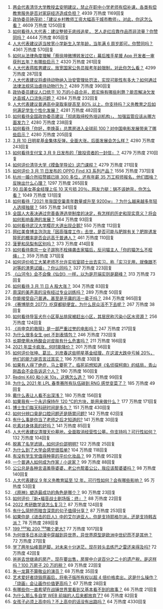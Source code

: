 1. [两会代表清华大学教授孟安明建议，禁止在职中小学老师有偿补课，各类有偿教育服务是否对家庭经济造成负担？](https://www.zhihu.com/question/448419438) 4939 万热度 1169回复
1. [政协委员钟茂初：「建议乡村教师工资大幅高于城市教师」，对此，你这怎么看？](https://www.zhihu.com/question/448359133) 4609 万热度 1250回复
1. [如何看待人大代表：建议整顿无底线追星， 艺人走红应靠作品而非流量？你赞同吗？](https://www.zhihu.com/question/448545659) 4444 万热度 805回复
1. [人大代表建议适当放宽小学新生入学年龄，当年满 6 周岁即可，你赞同吗？](https://www.zhihu.com/question/448559898) 4361 万热度 570回复
1. [如何从法律角度理解「蔡徐坤微博转发过亿」幕后推手星援 App 开发者一审获刑五年？有哪些启示？](https://www.zhihu.com/question/448562224) 4320 万热度 261回复
1. [人大代表蒋胜男建议，放宽国家公务员报考年龄限制，对此你怎么看？](https://www.zhihu.com/question/447039783) 4299 万热度 287回复
1. [人大代表建议将虐待动物纳入治安管理处罚法，实现可能性有多大？如何通过法律法规惩治虐待动物行为？](https://www.zhihu.com/question/448536131) 4289 万热度 390回复
1. [政协委员建议人口低于 10 万的小县合并，若实施有哪些利弊？能否解决欠发达县城人口流失问题？](https://www.zhihu.com/question/448537934) 4284 万热度 232回复
1. [人大代表建议普通高中录取率提高至 80% 以上，你支持吗？义务教育之后如何满足学生个性化发展？](https://www.zhihu.com/question/448440699) 4281 万热度 482回复
1. [如何看待全国政协委员建议「彻底取缔校外培训机构」， 加强监管应该从哪方面发力？](https://www.zhihu.com/question/448474428) 4280 万热度 238回复
1. [如何看待「你好，李焕英」总票房进入全球前 100？对中国电影发展带来了哪些启示？](https://www.zhihu.com/question/448705139) 4280 万热度 205回复
1. [3 月 10 日明星基金集体反弹，全面大涨，后面发展会怎么样？](https://www.zhihu.com/question/448591120) 4280 万热度 243回复
1. [如何看待支付宝 3 月 9 日发布的「致投资者的一封信」？](https://www.zhihu.com/question/448531684) 4279 万热度 210回复
1. [如何评价清华大学《摸鱼学导论》这门课程？](https://www.zhihu.com/question/448630016) 4279 万热度 211回复
1. [如何评价 3 月 11 日发布的 OPPO Find X3 系列产品？](https://www.zhihu.com/question/448200613) 1556 万热度 737回复
1. [杭州一婚介所招赘婿已排 300 多位，还有年薪 35 万工程师报名，他们图啥？反映出什么心理？](https://www.zhihu.com/question/448749881) 1297 万热度 265回复
1. [90 后美女基金经理上任 10 天亏损 20％，网友力挺：锅不该她背，你怎么看？](https://www.zhihu.com/question/448721696) 1049 万热度 131回复
1. [如何看待「2021 年我国空巢青年数量或升至 9200w」？为什么越来越多年轻人选择独居？](https://www.zhihu.com/question/448562387) 585 万热度 341回复
1. [全国人大表决通过完善香港选举制度的决定，有怎样的历史和现实意义？将会如何影响香港的发展？](https://www.zhihu.com/question/447712125) 564 万热度 93回复
1. [如何看待武汉大学樱花大道出现企鹅?](https://www.zhihu.com/question/447614949) 550 万热度 112回复
1. [网红美食博主泡泡龙「因高强度工作」去世，是否可能与肥胖有关？肥胖诱发猝死的概率是否会远高于普通人？](https://www.zhihu.com/question/448566072) 461 万热度 110回复
1. [菠萝和凤梨有区别吗？](https://www.zhihu.com/question/20788381) 373 万热度 414回复
1. [如何看待南京一女子遛狗不栓绳袭击家猫后，反问猫主人「你的猫怎么不栓绳」？](https://www.zhihu.com/question/448711431) 359 万热度 371回复
1. [如何评价哈工大某老师不允许实验室硕士出去实习，称「实习无用，就像跟不对等的渣男试婚」？你认同吗？](https://www.zhihu.com/question/448390973) 327 万热度 223回复
1. [《山河令》会不会像《仙剑》一样，以为是开端实则是巅峰？](https://www.zhihu.com/question/448730780) 313 万热度 73回复
1. [如何看待 3 月 11 日 A 股大涨？](https://www.zhihu.com/question/448737124) 304 万热度 83回复
1. [周深的美声真的没有经过专业训练吗？](https://www.zhihu.com/question/302174451) 289 万热度 50回复
1. [你能接受自己普通，甚至是平庸的活一辈子吗？](https://www.zhihu.com/question/442092262) 284 万热度 965回复
1. [《赛博朋克 2077》吃穿都挺便宜，为什么民众活不下去呢？](https://www.zhihu.com/question/448297157) 267 万热度 38回复
1. [如何看待导盲犬在小区草丛排尿被赶出小区，其居民称污染小区水资源？](https://www.zhihu.com/question/447687486) 256 万热度 124回复
1. [《肖申克的救赎》是一部严重过誉的电影吗？](https://www.zhihu.com/question/26063628) 247 万热度 217回复
1. [为什么很多女生 get 不到表情包？](https://www.zhihu.com/question/393293873) 246 万热度 732回复
1. [长期使用水杨酸会对皮肤有什么危害吗？](https://www.zhihu.com/question/322404035) 211 万热度 166回复
1. [2021 年显卡疯涨，何时能降价？](https://www.zhihu.com/question/439229840) 201 万热度 56回复
1. [如何评价张坤、葛兰、刘彦春这些明星基金经理，在这波大跌中亏掉 20%，他们的能力是否言过其实？](https://www.zhihu.com/question/448502554) 196 万热度 33回复
1. [如果有人得了绝症，马上要死了，临死前想知道《名侦探柯南》的结局，青山刚昌会不会告诉这个人？](https://www.zhihu.com/question/448275927) 190 万热度 160回复
1. [Redmi K40 和小米 10s，这俩怎么选？](https://www.zhihu.com/question/448352248) 190 万热度 99回复
1. [为什么 2021 年 LPL 春季赛所有队伍碰到 RNG 感觉变菜了？](https://www.zhihu.com/question/448186521) 185 万热度 49回复
1. [戴什么表让人看不出深浅？](https://www.zhihu.com/question/447868724) 180 万热度 156回复
1. [如果我有一个永远保持在 120 ℃的方块，能用来做什么？](https://www.zhihu.com/question/448323743) 177 万热度 171回复
1. [博士生们每天科研时间是多久？](https://www.zhihu.com/question/27154943) 151 万热度 430回复
1. [如何分辨口臭是口腔问题还是肠胃问题?](https://www.zhihu.com/question/27883412) 142 万热度 62回复
1. [有什么事是你当了老师之后才知道的?](https://www.zhihu.com/question/324672558) 141 万热度 30回复
1. [吃素对身体真的好吗？](https://www.zhihu.com/question/425560491) 141 万热度 85回复
1. [人大代表建议清理天价墓地，全面取消经营性公墓，你支持吗？可行性如何？](https://www.zhihu.com/question/448681236) 132 万热度 104回复
1. [脱离了名学滤镜，如何评价邵明明?](https://www.zhihu.com/question/448295981) 122 万热度 25回复
1. [为什么到了大学会感觉很孤单?](https://www.zhihu.com/question/306961096) 104 万热度 118回复
1. [有没有学生党值得种草的平价化妆品？](https://www.zhihu.com/question/298364783) 99 万热度 952回复
1. [一个普通人如何成为作家 / 小说家？](https://www.zhihu.com/question/328727788) 99 万热度 88回复
1. [公公总是各种言语羞辱婆婆，老公也帮着公公，我应该帮婆婆吗？](https://www.zhihu.com/question/447614786) 98 万热度 140回复
1. [人大代表建议 9 年义务教育延至 12 年，可行性如何？会有哪些影响？](https://www.zhihu.com/question/448608723) 95 万热度 53回复
1. [《原神》塑造最成功的角色是哪个？](https://www.zhihu.com/question/448400489) 90 万热度 23回复
1. [如何评价『新•福音战士剧场版：终』？](https://www.zhihu.com/question/338237742) 88 万热度 22回复
1. [2022 考研数学该怎么复习？](https://www.zhihu.com/question/400670164) 87 万热度 124回复
1. [有什么简短而暗含深意的句子值得分享？](https://www.zhihu.com/question/441503727) 87 万热度 253回复
1. [如果你是《进击的巨人》中的艾尔迪亚人，你是支持耶格尔派，还是支持韩吉派？](https://www.zhihu.com/question/442421287) 78 万热度 289回复
1. [199 ²⁰⁰和 200 ¹⁹⁹哪个更大?](https://www.zhihu.com/question/380167560) 77 万热度 1017回复
1. [为何很多日本动漫中穿越到异世界，异世界原型是欧洲中世纪而不是其他？](https://www.zhihu.com/question/274667903) 72 万热度 27回复
1. [学了两年仙峰菩萨脚，对未来十分迷茫，现在转头去练巴之雷还来得及吗?](https://www.zhihu.com/question/448364536) 72 万热度 42回复
1. [爸爸去世继承的房产，现在要出售，房屋中介说百分之二十的遗产税，是这样吗？100 万房子 20 万的税？](https://www.zhihu.com/question/348287427) 69 万热度 22回复
1. [朱一龙算不算敬业的演员？](https://www.zhihu.com/question/448687259) 68 万热度 35回复
1. [艺术爱好者烧毁原画后，将电子版所有权以超 4 倍价格卖出，这是什么操作？「烧画」会让画作价值更高吗？](https://www.zhihu.com/question/448715601) 67 万热度 28回复
1. [有哪些你一直希望在战锤世界里看到又基本看不到的故事？](https://www.zhihu.com/question/448247437) 66 万热度 21回复
1. [为什么那么多自学 WEB 前端的人后来都放弃了?](https://www.zhihu.com/question/391474781) 66 万热度 82回复
1. [女孩子必须上高中吗？不上高中的话没有出路吗？](https://www.zhihu.com/question/441417513) 64 万热度 4330回复